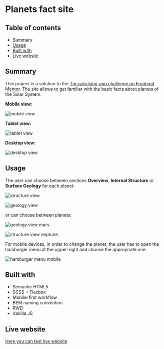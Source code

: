 # Planets fact site

## Table of contents

- [Summary](#summary)
- [Usage](#usage)
- [Built with](#built-with)
- [Live website](#live-website)



## Summary

This project is a solution to the [Tip calculator app challenge on Frontend Mentor](https://www.frontendmentor.io/challenges/planets-fact-site-gazqN8w_f). The site allows to get familiar with the basic facts about planets of the Solar System.


**Mobile view:**

![mobile view](/docs/general-view-mobile.png)


**Tablet view:**

![tablet view](/docs/general-view-tablet.png)



**Desktop view:**

![desktop view](/docs/general-view-desktop.png)




## Usage

The user can choose between sections **Overview**, **Internal Structure** or **Surface Geology** for each planet:

![structure view](/docs/structure-view-tablet.png)

![geology view](/docs/geology-view-tablet.png)


or can choose between planets:

![geology view mars](/docs/geology-view-tablet-mars.png)

![structure view neptune](/docs/structure-view-tablet-neptune.png)

For mobile devices, in order to change the planet, the user has to open the hamburger menu at the upper-right and choose the appropriate one:

![hamburger menu mobile](/docs/hamburger-menu-mobile.png)


## Built with

- Semantic HTML5
- SCSS + Flexbox
- Mobile-first workflow
- BEM naming convention
- RWD
- Vanilla JS

## Live website

[Here you can test live website](https://przem-przem.github.io/planet/)

